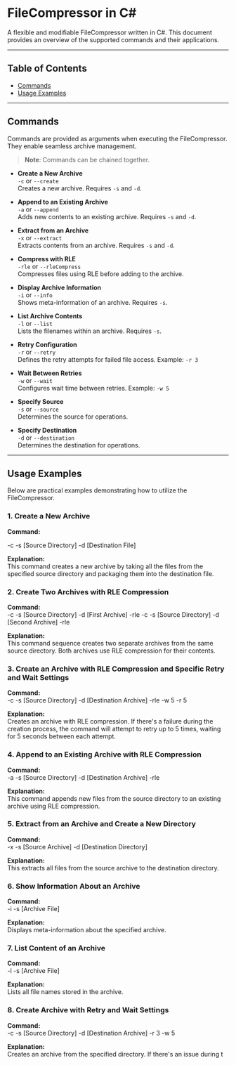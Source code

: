 # FileCompressor in C#

A flexible and modifiable FileCompressor written in C#. This document provides an overview of the supported commands and their applications.

---

## Table of Contents

- [Commands](#commands)
- [Usage Examples](#usage-examples)

---

## Commands

Commands are provided as arguments when executing the FileCompressor. They enable seamless archive management.

> **Note**: Commands can be chained together.

- **Create a New Archive**  
  `-c` or `--create`  
  Creates a new archive. Requires `-s` and `-d`.

- **Append to an Existing Archive**  
  `-a` or `--append`  
  Adds new contents to an existing archive. Requires `-s` and `-d`.

- **Extract from an Archive**  
  `-x` or `--extract`  
  Extracts contents from an archive. Requires `-s` and `-d`.

- **Compress with RLE**  
  `-rle` or `--rleCompress`  
  Compresses files using RLE before adding to the archive.

- **Display Archive Information**  
  `-i` or `--info`  
  Shows meta-information of an archive. Requires `-s`.

- **List Archive Contents**  
  `-l` or `--list`  
  Lists the filenames within an archive. Requires `-s`.

- **Retry Configuration**  
  `-r` or `--retry`  
  Defines the retry attempts for failed file access. Example: `-r 3`

- **Wait Between Retries**  
  `-w` or `--wait`  
  Configures wait time between retries. Example: `-w 5`

- **Specify Source**  
  `-s` or `--source`  
  Determines the source for operations.

- **Specify Destination**  
  `-d` or `--destination`  
  Determines the destination for operations.

---

## Usage Examples

Below are practical examples demonstrating how to utilize the FileCompressor.

### 1. Create a New Archive
**Command:**  

-c -s [Source Directory] -d [Destination File]

**Explanation:**  
This command creates a new archive by taking all the files from the specified source directory and packaging them into the destination file.

### 2. Create Two Archives with RLE Compression
**Command:**  
-c -s [Source Directory] -d [First Archive] -rle -c -s [Source Directory] -d [Second Archive] -rle


**Explanation:**  
This command sequence creates two separate archives from the same source directory. Both archives use RLE compression for their contents.

### 3. Create an Archive with RLE Compression and Specific Retry and Wait Settings
**Command:**  
-c -s [Source Directory] -d [Destination Archive] -rle -w 5 -r 5

**Explanation:**  
Creates an archive with RLE compression. If there's a failure during the creation process, the command will attempt to retry up to 5 times, waiting for 5 seconds between each attempt.

### 4. Append to an Existing Archive with RLE Compression
**Command:**  
-a -s [Source Directory] -d [Destination Archive] -rle

**Explanation:**  
This command appends new files from the source directory to an existing archive using RLE compression.

### 5. Extract from an Archive and Create a New Directory
**Command:**  
-x -s [Source Archive] -d [Destination Directory]

**Explanation:**  
This extracts all files from the source archive to the destination directory.

### 6. Show Information About an Archive
**Command:**  
-i -s [Archive File]

**Explanation:**  
Displays meta-information about the specified archive.

### 7. List Content of an Archive
**Command:**  
-l -s [Archive File]

**Explanation:**  
Lists all file names stored in the archive.

### 8. Create Archive with Retry and Wait Settings
**Command:**  
-c -s [Source Directory] -d [Destination Archive] -r 3 -w 5

**Explanation:**  
Creates an archive from the specified directory. If there's an issue during t

